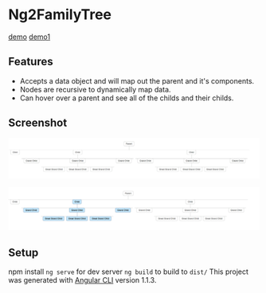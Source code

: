 # Ng2FamilyTree

[demo](https://somethiiing.github.io/ng2-challenges)
[demo1](https://somethiiing.github.io/ng2-familyTree)

## Features
* Accepts a data object and will map out the parent and it's components.
* Nodes are recursive to dynamically map data.
* Can hover over a parent and see all of the childs and their childs.


## Screenshot

![no highlight](https://github.com/somethiiing/ng2-familyTree/blob/master/familyTree2.png?raw=true)

![highlighted](https://github.com/somethiiing/ng2-familyTree/blob/master/familyTree1.png?raw=true)


## Setup
npm install
`ng serve` for dev server
`ng build` to build to `dist/`
This project was generated with [Angular CLI](https://github.com/angular/angular-cli) version 1.1.3.

